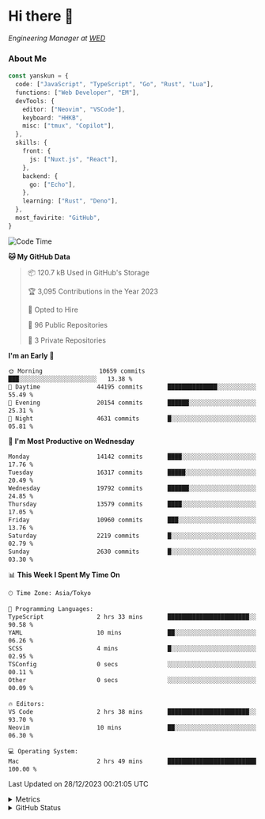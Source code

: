 # Hi there&nbsp;:wave:

<!-- ![Alt text](https://spotify-recently-played-readme.vercel.app/api?user=31kynbuubkiu3r4qh4hjuaglhfay) -->

_Engineering Manager at [WED](https://github.com/wedinc)_

### About Me

```ts
const yanskun = {
  code: ["JavaScript", "TypeScript", "Go", "Rust", "Lua"],
  functions: ["Web Developer", "EM"],
  devTools: {
    editor: ["Neovim", "VSCode"],
    keyboard: "HHKB",
    misc: ["tmux", "Copilot"],
  },
  skills: {
    front: {
      js: ["Nuxt.js", "React"],
    },
    backend: {
      go: ["Echo"],
    },
    learning: ["Rust", "Deno"],
  },
  most_favirite: "GitHub",
}
```

<!--START_SECTION:waka-->
![Code Time](http://img.shields.io/badge/Code%20Time-637%20hrs%2029%20mins-blue)

**🐱 My GitHub Data** 

> 📦 120.7 kB Used in GitHub's Storage 
 > 
> 🏆 3,095 Contributions in the Year 2023
 > 
> 💼 Opted to Hire
 > 
> 📜 96 Public Repositories 
 > 
> 🔑 3 Private Repositories 
 > 
**I'm an Early 🐤** 

```text
🌞 Morning                10659 commits       ███░░░░░░░░░░░░░░░░░░░░░░   13.38 % 
🌆 Daytime                44195 commits       ██████████████░░░░░░░░░░░   55.49 % 
🌃 Evening                20154 commits       ██████░░░░░░░░░░░░░░░░░░░   25.31 % 
🌙 Night                  4631 commits        █░░░░░░░░░░░░░░░░░░░░░░░░   05.81 % 
```
📅 **I'm Most Productive on Wednesday** 

```text
Monday                   14142 commits       ████░░░░░░░░░░░░░░░░░░░░░   17.76 % 
Tuesday                  16317 commits       █████░░░░░░░░░░░░░░░░░░░░   20.49 % 
Wednesday                19792 commits       ██████░░░░░░░░░░░░░░░░░░░   24.85 % 
Thursday                 13579 commits       ████░░░░░░░░░░░░░░░░░░░░░   17.05 % 
Friday                   10960 commits       ███░░░░░░░░░░░░░░░░░░░░░░   13.76 % 
Saturday                 2219 commits        █░░░░░░░░░░░░░░░░░░░░░░░░   02.79 % 
Sunday                   2630 commits        █░░░░░░░░░░░░░░░░░░░░░░░░   03.30 % 
```


📊 **This Week I Spent My Time On** 

```text
🕑︎ Time Zone: Asia/Tokyo

💬 Programming Languages: 
TypeScript               2 hrs 33 mins       ███████████████████████░░   90.58 % 
YAML                     10 mins             ██░░░░░░░░░░░░░░░░░░░░░░░   06.26 % 
SCSS                     4 mins              █░░░░░░░░░░░░░░░░░░░░░░░░   02.95 % 
TSConfig                 0 secs              ░░░░░░░░░░░░░░░░░░░░░░░░░   00.11 % 
Other                    0 secs              ░░░░░░░░░░░░░░░░░░░░░░░░░   00.09 % 

🔥 Editors: 
VS Code                  2 hrs 38 mins       ███████████████████████░░   93.70 % 
Neovim                   10 mins             ██░░░░░░░░░░░░░░░░░░░░░░░   06.30 % 

💻 Operating System: 
Mac                      2 hrs 49 mins       █████████████████████████   100.00 % 
```


 Last Updated on 28/12/2023 00:21:05 UTC
<!--END_SECTION:waka-->

<details>
  <summary>Metrics</summary>
  <img src="https://github.com/yanskun/yanskun/blob/main/github-metrics.svg" alt="Metrics">
</details>

<details>
  <summary>GitHub Status</summary>
  <picture>
    <source media="(prefers-color-scheme: dark)" srcset="https://raw.githubusercontent.com/yanskun/yanskun/master/profile-summary-card-output/nord_dark/0-profile-details.svg">
   <img src="https://raw.githubusercontent.com/yanskun/yanskun/master/profile-summary-card-output/default/0-profile-details.svg">
  </picture>
  <br>
  <picture>
    <source media="(prefers-color-scheme: dark)" srcset="https://raw.githubusercontent.com/yanskun/yanskun/master/profile-summary-card-output/nord_dark/1-repos-per-language.svg">
   <img src="https://raw.githubusercontent.com/yanskun/yanskun/master/profile-summary-card-output/default/1-repos-per-language.svg">
  </picture>
  <picture>
    <source media="(prefers-color-scheme: dark)" srcset="https://raw.githubusercontent.com/yanskun/yanskun/master/profile-summary-card-output/nord_dark/2-most-commit-language.svg">
   <img src="https://raw.githubusercontent.com/yanskun/yanskun/master/profile-summary-card-output/default/2-most-commit-language.svg">
  </picture>
  <br>
  <picture>
    <source media="(prefers-color-scheme: dark)" srcset="https://raw.githubusercontent.com/yanskun/yanskun/master/profile-summary-card-output/nord_dark/3-stats.svg">
   <img src="https://raw.githubusercontent.com/yanskun/yanskun/master/profile-summary-card-output/default/3-stats.svg">
  </picture>
  <picture>
    <source media="(prefers-color-scheme: dark)" srcset="https://raw.githubusercontent.com/yanskun/yanskun/master/profile-summary-card-output/nord_dark/4-productive-time.svg">
   <img src="https://raw.githubusercontent.com/yanskun/yanskun/master/profile-summary-card-output/default/4-productive-time.svg">
  </picture>
</details>

